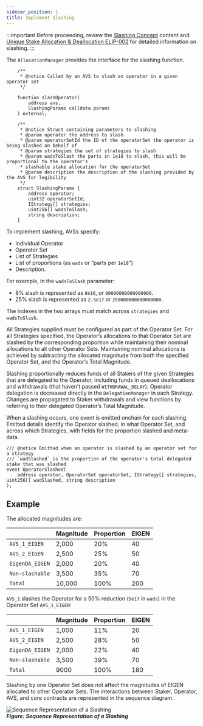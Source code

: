 ```yaml
---
sidebar_position: 1
title: Implement Slashing
---
```


:::important
Before proceeding, review the [Slashing Concept](../../../eigenlayer/archived/arhived-slashing.md) content and [Unique Stake Allocation & Deallocation ELIP-002](https://github.com/eigenfoundation/ELIPs/blob/main/ELIPs/ELIP-002.md)
for detailed information on slashing.
:::

The `AllocationManager` provides the interface for the slashing function.

```solidity
    /**
     * @notice Called by an AVS to slash an operator in a given operator set
     */

    function slashOperator(
        address avs,
        SlashingParams calldata params
    ) external;

    /**
     * @notice Struct containing parameters to slashing
     * @param operator the address to slash
     * @param operatorSetId the ID of the operatorSet the operator is being slashed on behalf of
     * @param strategies the set of strategies to slash
     * @param wadsToSlash the parts in 1e18 to slash, this will be proportional to the operator's
     * slashable stake allocation for the operatorSet
     * @param description the description of the slashing provided by the AVS for legibility
     */
    struct SlashingParams {
        address operator;
        uint32 operatorSetId;
        IStrategy[] strategies;
        uint256[] wadsToSlash;
        string description;
    }
```

To implement slashing, AVSs specify:
* Individual Operator
* Operator Set
* List of Strategies
* List of proportions (as `wads` or “parts per `1e18`”)
* Description. 

For example, in the `wadsToSlash` parameter: 
* 8% slash is represented as `8e16`, or `80000000000000000`. 
* 25% slash is represented as `2.5e17` or `250000000000000000`. 

The indexes in the two arrays must match across `strategies` and `wadsToSlash`. 

All Strategies supplied must be configured as part of the Operator Set. For all Strategies specified, the Operator’s allocations
to that Operator Set are slashed by the corresponding proportion while maintaining their nominal allocations to all other Operator Sets.
Maintaining nominal allocations is achieved by subtracting the allocated magnitude from both the specified Operator Set, 
and the Operator’s Total Magnitude.

Slashing proportionally reduces funds of all Stakers of the given Strategies that are delegated to the Operator, including funds
in queued deallocations and withdrawals (that haven’t passed `WITHDRAWAL_DELAY`). Operator delegation is decreased directly 
in the `DelegationManager` in each Strategy. Changes are propagated to Staker withdrawals and view functions by referring to their
delegated Operator’s Total Magnitude.

When a slashing occurs, one event is emitted onchain for each slashing. Emitted details identify the Operator
slashed, in what Operator Set, and across which Strategies, with fields for the proportion slashed and meta-data.
```
/// @notice Emitted when an operator is slashed by an operator set for a strategy
/// `wadSlashed` is the proportion of the operator's total delegated stake that was slashed
event OperatorSlashed(
    address operator, OperatorSet operatorSet, IStrategy[] strategies, uint256[] wadSlashed, string description
);
```

## Example

The allocated magnitudes are: 

|  | Magnitude | Proportion | EIGEN |
| :---- | :---- | :---- | :---- |
| `AVS_1_EIGEN` | 2,000 | 20% | 40 |
| `AVS_2_EIGEN` | 2,500 | 25% | 50 |
| `EigenDA_EIGEN` | 2,000 | 20% | 40 |
| `Non-slashable` | 3,500 | 35% | 70 |
| `Total`  | 10,000 | 100% | 200 |

`AVS_1` slashes the Operator for a 50% reduction (`5e17` in `wads`) in the Operator Set `AVS_1_EIGEN`:

|  | Magnitude | Proportion | EIGEN |
| :---- | :---- | :---- | :---- |
| `AVS_1_EIGEN` | 1,000 | 11% | 20 |
| `AVS_2_EIGEN` | 2,500 | 28% | 50 |
| `EigenDA_EIGEN` | 2,000 | 22% | 40 |
| `Non-slashable` | 3,500 | 39% | 70 |
| `Total` | 9000 | 100% | 180 |

Slashing by one Operator Set does not affect the magnitudes of EIGEN allocated to other Operator Sets. The interactions between
Staker, Operator, AVS, and core contracts are represented in the sequence diagram.

![Sequence Representation of a Slashing](/img/operator-guides/operator-sets-figure-5.png)  
***Figure: Sequence Representation of a Slashing***